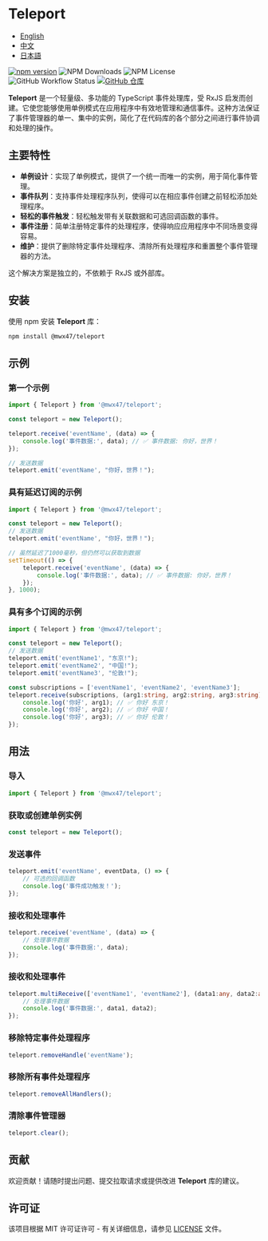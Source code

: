 # Teleport

- [English](README.md)
- [中文](README-zh.md)
- [日本語](README-ja.md)

[![npm version](https://badge.fury.io/js/@mwx47%2Fteleport.svg)](https://badge.fury.io/js/@mwx47%2Fteleport)
![NPM Downloads](https://img.shields.io/npm/dw/@mwx47/teleport)
![NPM License](https://img.shields.io/npm/l/@mwx47/teleport)
![GitHub Workflow Status](https://github.com/weixiangmeng521/teleport/actions/workflows/master.yml/badge.svg)
[![GitHub 仓库](https://img.shields.io/badge/GitHub-Repo-blue.svg)](https://github.com//weixiangmeng521/teleport)

**Teleport** 是一个轻量级、多功能的 TypeScript 事件处理库，受 RxJS 启发而创建。它使您能够使用单例模式在应用程序中有效地管理和通信事件。这种方法保证了事件管理器的单一、集中的实例，简化了在代码库的各个部分之间进行事件协调和处理的操作。

## 主要特性

- **单例设计**：实现了单例模式，提供了一个统一而唯一的实例，用于简化事件管理。
- **事件队列**：支持事件处理程序队列，使得可以在相应事件创建之前轻松添加处理程序。
- **轻松的事件触发**：轻松触发带有关联数据和可选回调函数的事件。
- **事件注册**：简单注册特定事件的处理程序，使得响应应用程序中不同场景变得容易。
- **维护**：提供了删除特定事件处理程序、清除所有处理程序和重置整个事件管理器的方法。

这个解决方案是独立的，不依赖于 RxJS 或外部库。

## 安装

使用 npm 安装 **Teleport** 库：

```bash
npm install @mwx47/teleport
```

## 示例

### 第一个示例
```typescript
import { Teleport } from '@mwx47/teleport';

const teleport = new Teleport();

teleport.receive('eventName', (data) => {
    console.log('事件数据:', data); // ✅ 事件数据: 你好，世界！ 
});

// 发送数据
teleport.emit('eventName', "你好，世界！");
```

### 具有延迟订阅的示例
```typescript
import { Teleport } from '@mwx47/teleport';

const teleport = new Teleport();
// 发送数据
teleport.emit('eventName', "你好，世界！");

// 虽然延迟了1000毫秒，但仍然可以获取到数据
setTimeout(() => {
    teleport.receive('eventName', (data) => {
        console.log('事件数据:', data); // ✅ 事件数据: 你好，世界！ 
    });
}, 1000);
```

### 具有多个订阅的示例
```typescript
import { Teleport } from '@mwx47/teleport';

const teleport = new Teleport();
// 发送数据
teleport.emit('eventName1', "东京!");
teleport.emit('eventName2', "中国!");
teleport.emit('eventName3', "伦敦!");

const subscriptions = ['eventName1', 'eventName2', 'eventName3'];
teleport.receive(subscriptions, (arg1:string, arg2:string, arg3:string) => {
    console.log('你好', arg1); // ✅ 你好 东京！
    console.log('你好', arg2); // ✅ 你好 中国！
    console.log('你好', arg3); // ✅ 你好 伦敦！
});
```

## 用法

### 导入

```typescript
import { Teleport } from '@mwx47/teleport';
```

### 获取或创建单例实例

```typescript
const teleport = new Teleport();
```

### 发送事件

```typescript
teleport.emit('eventName', eventData, () => {
    // 可选的回调函数
    console.log('事件成功触发！');
});
```

### 接收和处理事件

```typescript
teleport.receive('eventName', (data) => {
    // 处理事件数据
    console.log('事件数据:', data);
});
```

### 接收和处理事件

```typescript
teleport.multiReceive(['eventName1', 'eventName2'], (data1:any, data2:any) => {
    // 处理事件数据
    console.log('事件数据:', data1, data2);
});
```

### 移除特定事件处理程序

```typescript
teleport.removeHandle('eventName');
```

### 移除所有事件处理程序

```typescript
teleport.removeAllHandlers();
```

### 清除事件管理器

```typescript
teleport.clear();
```

## 贡献

欢迎贡献！请随时提出问题、提交拉取请求或提供改进 **Teleport** 库的建议。

## 许可证

该项目根据 MIT 许可证许可 - 有关详细信息，请参见 [LICENSE](LICENSE) 文件。
